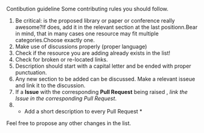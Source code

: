 Contibution guideline
Some contributing rules you should follow.


1. Be critical: is the proposed library or paper or conference really awesome?If does, add it in the relevant section at the last positionn.Bear in mind, that in many cases one resource may fit multiple categories.Choose exactly one.
2. Make use of discussions properly (proper language)
4. Check if the resource you are adding already exists in the list! 
6. Check for broken or re-located links.
8. Description should start with a capital letter and be ended with proper punctuation.
10. Any new section to be added can be discussed. Make a relevant isseue and link it to the discussion.
12. If a **Issue** with the corresponding **Pull Request** being raised , *link the Issue in the corresponding Pull Request*.
13. * Add a short description to every Pull Request  *
 
Feel free to propose any other changes in the list.
